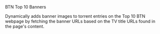 BTN Top 10 Banners

Dynamically adds banner images to torrent entries on the Top 10 BTN webpage by fetching the banner URLs based on the TV title URLs found in the page's content.
